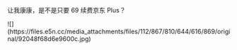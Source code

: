 <p>让我康康，是不是只要 69 续费京东 Plus？</p>
![](https://files.e5n.cc/media_attachments/files/112/867/810/644/616/869/original/92048f68d6e9600c.jpg)